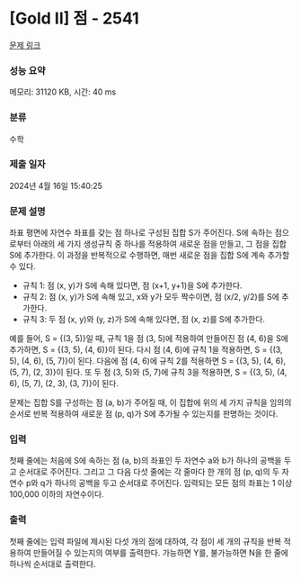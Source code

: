 # [Gold II] 점 - 2541 

[문제 링크](https://www.acmicpc.net/problem/2541) 

### 성능 요약

메모리: 31120 KB, 시간: 40 ms

### 분류

수학

### 제출 일자

2024년 4월 16일 15:40:25

### 문제 설명

<p>좌표 평면에 자연수 좌표를 갖는 점 하나로 구성된 집합 S가 주어진다. S에 속하는 점으로부터 아래의 세 가지 생성규칙 중 하나를 적용하여 새로운 점을 만들고, 그 점을 집합 S에 추가한다. 이 과정을 반복적으로 수행하면, 매번 새로운 점을 집합 S에 계속 추가할 수 있다. </p>

<ul>
	<li>규칙 1: 점 (x, y)가 S에 속해 있다면,  점 (x+1, y+1)을 S에 추가한다. </li>
	<li>규칙 2: 점 (x, y)가 S에 속해 있고, x와 y가 모두 짝수이면, 점 (x/2, y/2)를 S에 추가한다.</li>
	<li>규칙 3: 두 점 (x, y)와 (y, z)가 S에 속해 있다면, 점 (x, z)를 S에 추가한다.</li>
</ul>

<p>예를 들어, S = {(3, 5)}일 때, 규칙 1을 점 (3, 5)에 적용하여 만들어진 점 (4, 6)을 S에 추가하면, S = {(3, 5), (4, 6)}이 된다. 다시 점 (4, 6)에 규칙 1을 적용하면, S = {(3, 5), (4, 6), (5, 7)}이 된다. 다음에 점 (4, 6)에 규칙 2를 적용하면  S = {(3, 5), (4, 6), (5, 7), (2, 3)}이 된다. 또 두 점 (3, 5)와 (5, 7)에 규칙 3을 적용하면, S = {(3, 5), (4, 6), (5, 7), (2, 3), (3, 7)}이 된다. </p>

<p>문제는 집합 S를 구성하는 점 (a, b)가 주어질 때, 이 집합에 위의 세 가지 규칙을 임의의 순서로 반복 적용하여 새로운 점 (p, q)가 S에 추가될 수 있는지를 판명하는 것이다.</p>

### 입력 

 <p>첫째 줄에는 처음에 S에 속하는 점 (a, b)의 좌표인 두 자연수 a와 b가 하나의 공백을 두고 순서대로 주어진다. 그리고 그 다음 다섯 줄에는 각 줄마다 한 개의 점 (p, q)의 두 자연수 p와 q가 하나의 공백을 두고 순서대로 주어진다. 입력되는 모든 점의 좌표는 1 이상 100,000 이하의 자연수이다.</p>

### 출력 

 <p>첫째 줄에는 입력 파일에 제시된 다섯 개의 점에 대하여, 각 점이 세 개의 규칙을 반복 적용하여 만들어질 수 있는지의 여부를 출력한다. 가능하면 Y를, 불가능하면 N을 한 줄에 하나씩 순서대로 출력한다.</p>

